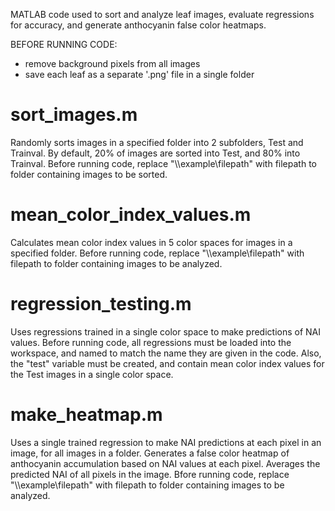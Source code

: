 MATLAB code used to sort and analyze leaf images, evaluate regressions for accuracy, and generate anthocyanin false color heatmaps.

BEFORE RUNNING CODE:
- remove background pixels from all images
- save each leaf as a separate '.png' file in a single folder

# sort_images.m
Randomly sorts images in a specified folder into 2 subfolders, Test and Trainval. By default, 20% of images are sorted into Test, and 80% into Trainval. Before running code, replace "\\\example\filepath" with filepath to folder containing images to be sorted. 

# mean_color_index_values.m
Calculates mean color index values in 5 color spaces for images in a specified folder. Before running code, replace "\\\example\filepath" with filepath to folder containing images to be analyzed. 

# regression_testing.m
Uses regressions trained in a single color space to make predictions of NAI values. Before running code, all regressions must be loaded into the workspace, and named to match the name they are given in the code. Also, the "test" variable must be created, and contain mean color index values for the Test images in a single color space.

# make_heatmap.m
Uses a single trained regression to make NAI predictions at each pixel in an image, for all images in a folder. Generates a false color heatmap of anthocyanin accumulation based on NAI values at each pixel. Averages the predicted NAI of all pixels in the image. Bfore running code, replace "\\\example\filepath" with filepath to folder containing images to be analyzed.
